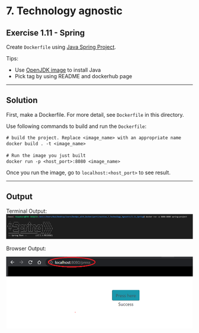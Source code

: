 # 7. Technology agnostic

## Exercise 1.11 - Spring

Create `Dockerfile` using [Java Spring Project](https://github.com/docker-hy/material-applications/tree/main/spring-example-project).

Tips: 
- Use [OpenJDK image](https://hub.docker.com/_/openjdk) to install Java
- Pick tag by using README and dockerhub page

---

## Solution

First, make a Dockerfile. For more detail, see `Dockerfile` in this directory.

Use following commands to build and run the `Dockerfile`:

```docker
# build the project. Replace <image_name> with an appropriate name
docker build . -t <image_name>

# Run the image you just built
docker run -p <host_port>:8080 <image_name>
```

Once you run the image, go to `localhost:<host_port>` to see result.

---

## Output

Terminal Output:
![Terminal Out](../../img/e1.11.1.PNG)


Browser Output:

![Browser Out](../../img/e1.11.2.PNG)